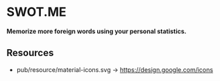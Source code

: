 # SWOT.ME
**Memorize more foreign words using your personal statistics.**

## Resources
- pub/resource/material-icons.svg -> https://design.google.com/icons
